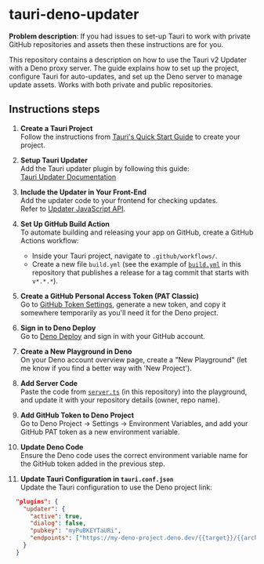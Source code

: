 # tauri-deno-updater

**Problem description**: If you had issues to set-up Tauri to work with private GitHub repositories and assets then these instructions are for you.

This repository contains a description on how to use the Tauri v2 Updater with a Deno proxy server. The guide explains how to set up the project, configure Tauri for auto-updates, and set up the Deno server to manage update assets. Works with both private and public repositories.

## Instructions steps

1. **Create a Tauri Project**  
   Follow the instructions from [Tauri's Quick Start Guide](https://v2.tauri.app/start/create-project/) to create your project.

2. **Setup Tauri Updater**  
   Add the Tauri updater plugin by following this guide:  
   [Tauri Updater Documentation](https://v2.tauri.app/plugin/updater/)

3. **Include the Updater in Your Front-End**  
   Add the updater code to your frontend for checking updates.  
   Refer to [Updater JavaScript API](https://v2.tauri.app/plugin/updater/#checking-for-updates).

4. **Set Up GitHub Build Action**  
   To automate building and releasing your app on GitHub, create a GitHub Actions workflow:

   - Inside your Tauri project, navigate to `.github/workflows/`.
   - Create a new file `build.yml` (see the example of [`build.yml`](.github/workflows/build.yml) in this repository that publishes a release for a tag commit that starts with `v*.*.*`).

5. **Create a GitHub Personal Access Token (PAT Classic)**  
   Go to [GitHub Token Settings](https://github.com/settings/tokens), generate a new token, and copy it somewhere temporarily as you'll need it for the Deno project.

6. **Sign in to Deno Deploy**  
   Go to [Deno Deploy](https://deno.com/deploy) and sign in with your GitHub account.

7. **Create a New Playground in Deno**  
   On your Deno account overview page, create a "New Playground" (let me know if you find a better way with 'New Project'). 

8. **Add Server Code**  
   Paste the code from [`server.ts`](/server.ts) (in this repository) into the playground, and update it with your repository details (owner, repo name).

10. **Add GitHub Token to Deno Project**  
   Go to Deno Project -> Settings -> Environment Variables, and add your GitHub PAT token as a new environment variable.

11. **Update Deno Code**  
    Ensure the Deno code uses the correct environment variable name for the GitHub token added in the previous step.

12. **Update Tauri Configuration in `tauri.conf.json`**  
    Update the Tauri configuration to use the Deno project link:

```json
  "plugins": {
    "updater": {
      "active": true,
      "dialog": false,
      "pubkey": "myPuBKEYTaURi",
      "endpoints": ["https://my-deno-project.deno.dev/{{target}}/{{arch}}/{{current_version}}"]
    }
  }
```

